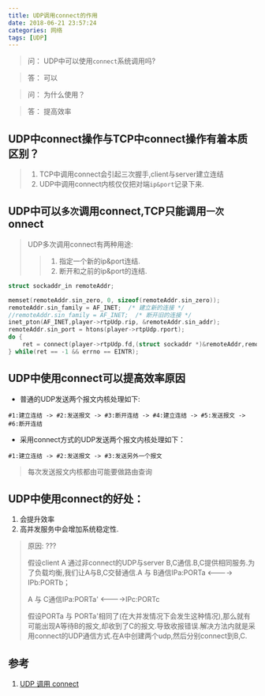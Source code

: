```yaml
---
title: UDP调用connect的作用
date: 2018-06-21 23:57:24
categories: 网络
tags: [UDP]
---
```


> 问： UDP中可以使用`connect`系统调用吗?

> 答： 可以

> 问： 为什么使用？

> 答： 提高效率

<!--more-->

## UDP中connect操作与TCP中connect操作有着本质区别？

> 1. TCP中调用connect会引起三次握手,client与server建立连结
> 2. UDP中调用connect内核仅仅把对端`ip&port`记录下来.

## UDP中可以`多次`调用connect,TCP只能调用`一次`onnect

> UDP多次调用connect有两种用途:
>> 1. 指定一个新的ip&port连结.
>> 2. 断开和之前的ip&port的连结.

``` C
struct sockaddr_in remoteAddr;

memset(remoteAddr.sin_zero, 0, sizeof(remoteAddr.sin_zero));                                                             
remoteAddr.sin_family = AF_INET;  /* 建立新的连接 */     
//remoteAddr.sin_family = AF_INET;  /* 断开旧的连接 */                                                                     
inet_pton(AF_INET,player->rtpUdp.rip, &remoteAddr.sin_addr);                                                             
remoteAddr.sin_port = htons(player->rtpUdp.rport);                                                                       
do {                                                                                                                     
    ret = connect(player->rtpUdp.fd,(struct sockaddr *)&remoteAddr,remoteAddrLen);                                       
} while(ret == -1 && errno == EINTR);                                                                                    
```

## UDP中使用connect可以提高效率原因

* 普通的UDP发送两个报文内核处理如下:
```
#1:建立连结 -> #2:发送报文 -> #3:断开连结 -> #4:建立连结 -> #5:发送报文 -> #6:断开连结
```
* 采用connect方式的UDP发送两个报文内核处理如下：
```
#1:建立连结 -> #2:发送报文 -> #3:发送另外一个报文
```
> 每次发送报文内核都由可能要做路由查询

## UDP中使用connect的好处：

1. 会提升效率
2. 高并发服务中会增加系统稳定性.
>原因: ???
>
>假设client A 通过非connect的UDP与server B,C通信.B,C提供相同服务.为了负载均衡,我们让A与B,C交替通信.A 与 B通信IPa:PORTa <----> IPb:PORTb；
>
>A 与 C通信IPa:PORTa' <---->IPc:PORTc
>
>假设PORTa 与 PORTa'相同了(在大并发情况下会发生这种情况),那么就有可能出现A等待B的报文,却收到了C的报文.导致收报错误.解决方法内就是采用connect的UDP通信方式.在A中创建两个udp,然后分别connect到B,C.

## 参考

1. [UDP 调用 connect](https://blog.csdn.net/u013920085/article/details/44834815)
